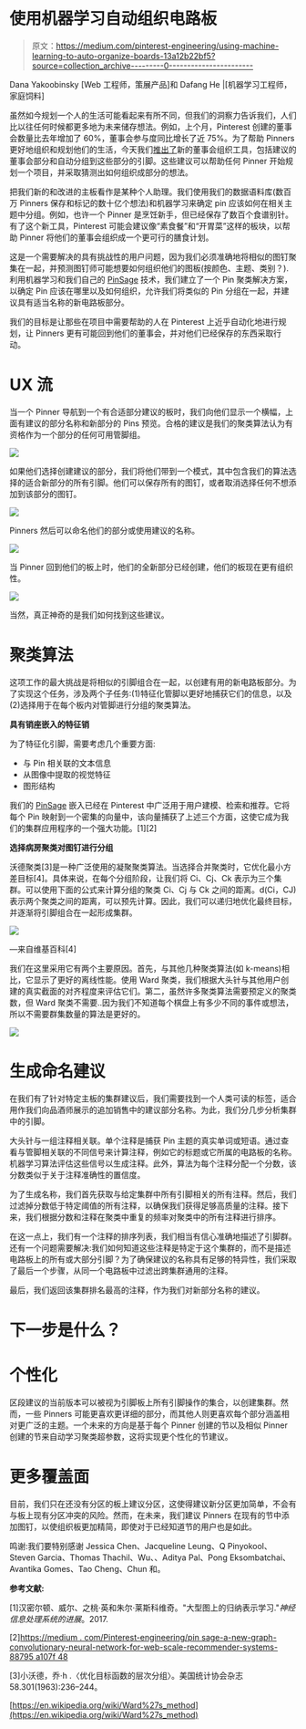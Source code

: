 # 使用机器学习自动组织电路板

> 原文：<https://medium.com/pinterest-engineering/using-machine-learning-to-auto-organize-boards-13a12b22bf5?source=collection_archive---------0----------------------->

Dana Yakoobinsky [Web 工程师，策展产品]和 Dafang He |[机器学习工程师，家庭饲料]

虽然如今规划一个人的生活可能看起来有所不同，但我们的洞察力告诉我们，人们比以往任何时候都更多地为未来储存想法。例如，上个月，Pinterest 创建的董事会数量比去年增加了 60%，董事会参与度同比增长了近 75%。为了帮助 Pinners 更好地组织和规划他们的生活，今天我们[推出了](https://newsroom.pinterest.com/en/post/better-planning-with-pinterest)新的董事会组织工具，包括建议的董事会部分和自动分组到这些部分的引脚。这些建议可以帮助任何 Pinner 开始规划一个项目，并采取猜测出如何组织成部分的想法。

把我们新的和改进的主板看作是某种个人助理。我们使用我们的数据语料库(数百万 Pinners 保存和标记的数十亿个想法)和机器学习来确定 pin 应该如何在相关主题中分组。例如，也许一个 Pinner 是烹饪新手，但已经保存了数百个食谱别针。有了这个新工具，Pinterest 可能会建议像“素食餐”和“开胃菜”这样的板块，以帮助 Pinner 将他们的董事会组织成一个更可行的膳食计划。

这是一个需要解决的具有挑战性的用户问题，因为我们必须准确地将相似的图钉聚集在一起，并预测图钉师可能想要如何组织他们的图板(按颜色、主题、类别？).利用机器学习和我们自己的 [PinSage](/pinterest-engineering/pinsage-a-new-graph-convolutional-neural-network-for-web-scale-recommender-systems-88795a107f48) 技术，我们建立了一个 Pin 聚类解决方案，以确定 Pin 应该在哪里以及如何组织，允许我们将类似的 Pin 分组在一起，并建议具有适当名称的新电路板部分。

我们的目标是让那些在项目中需要帮助的人在 Pinterest 上近乎自动化地进行规划，让 Pinners 更有可能回到他们的董事会，并对他们已经保存的东西采取行动。

# UX 流

当一个 Pinner 导航到一个有合适部分建议的板时，我们向他们显示一个横幅，上面有建议的部分名称和新部分的 Pins 预览。合格的建议是我们的聚类算法认为有资格作为一个部分的任何可用管脚组。

![](img/cb5a43861c26abe868336f062920f3d9.png)

如果他们选择创建建议的部分，我们将他们带到一个模式，其中包含我们的算法选择的适合新部分的所有引脚。他们可以保存所有的图钉，或者取消选择任何不想添加到该部分的图钉。

![](img/fa8e774e088e3d2c9b7f6b4b1dd1c2cf.png)

Pinners 然后可以命名他们的部分或使用建议的名称。

![](img/f1aa49bdca8e6eef34aaddadcc9ca67d.png)

当 Pinner 回到他们的板上时，他们的全新部分已经创建，他们的板现在更有组织性。

![](img/baf32952da89fbe7224c3fa9a21e5a78.png)

当然，真正神奇的是我们如何找到这些建议。

# 聚类算法

这项工作的最大挑战是将相似的引脚组合在一起，以创建有用的新电路板部分。为了实现这个任务，涉及两个子任务:(1)特征化管脚以更好地捕获它们的信息，以及(2)选择用于在每个板内对管脚进行分组的聚类算法。

**具有销座嵌入的特征销**

为了特征化引脚，需要考虑几个重要方面:

*   与 Pin 相关联的文本信息
*   从图像中提取的视觉特征
*   图形结构

我们的 [PinSage](/pinterest-engineering/pinsage-a-new-graph-convolutional-neural-network-for-web-scale-recommender-systems-88795a107f48) 嵌入已经在 Pinterest 中广泛用于用户建模、检索和推荐。它将每个 Pin 映射到一个密集的向量中，该向量捕获了上述三个方面，这使它成为我们的集群应用程序的一个强大功能。[1][2]

**选择病房聚类对图钉进行分组**

沃德聚类[3]是一种广泛使用的凝聚聚类算法。当选择合并聚类时，它优化最小方差目标[4]。具体来说，在每个分组阶段，让我们将 Ci、Cj、Ck 表示为三个集群。可以使用下面的公式来计算分组的聚类 Ci、Cj 与 Ck 之间的距离。d(Ci，CJ)表示两个聚类之间的距离，可以预先计算。因此，我们可以递归地优化最终目标，并逐渐将引脚组合在一起形成集群。

![](img/c8edcb51944d3d3be99119df6a71101f.png)

—来自维基百科[4]

我们在这里采用它有两个主要原因。首先，与其他几种聚类算法(如 k-means)相比，它显示了更好的离线性能。使用 Ward 聚类，我们根据大头针与其他用户创建的真实截面的对齐程度来评估它们。第二，虽然许多聚类算法需要预定义的聚类数，但 Ward 聚类不需要..因为我们不知道每个棋盘上有多少不同的事件或想法，所以不需要群集数量的算法是更好的。

![](img/0a0e9a62b7434e1f735d04a5d9a3f84e.png)

# 生成命名建议

在我们有了针对特定主板的集群建议后，我们需要找到一个人类可读的标签，适合用作我们向品酒师展示的追加销售中的建议部分名称。为此，我们分几步分析集群中的引脚。

大头针与一组注释相关联。单个注释是捕获 Pin 主题的真实单词或短语。通过查看与管脚相关联的不同信号来计算注释，例如它的标题或它所属的电路板的名称。机器学习算法评估这些信号以生成注释。此外，算法为每个注释分配一个分数，该分数类似于关于注释准确性的置信度。

为了生成名称，我们首先获取与给定集群中所有引脚相关的所有注释。然后，我们过滤掉分数低于特定阈值的所有注释，以确保我们获得足够高质量的注释。接下来，我们根据分数和注释在聚类中重复的频率对聚类中的所有注释进行排序。

在这一点上，我们有一个注释的排序列表，我们相当有信心准确地描述了引脚群。还有一个问题需要解决:我们如何知道这些注释是特定于这个集群的，而不是描述电路板上的所有或大部分引脚？为了确保建议的名称具有足够的特异性，我们采取了最后一个步骤，从同一个电路板中过滤出跨集群通用的注释。

最后，我们返回该集群排名最高的注释，作为我们对新部分名称的建议。

# 下一步是什么？

# 个性化

区段建议的当前版本可以被视为引脚板上所有引脚操作的集合，以创建集群。然而，一些 Pinners 可能更喜欢更详细的部分，而其他人则更喜欢每个部分涵盖相对更广泛的主题。一个未来的方向是基于每个 Pinner 创建的节以及相似 Pinner 创建的节来自动学习聚类超参数，这将实现更个性化的节建议。

# 更多覆盖面

目前，我们只在还没有分区的板上建议分区，这使得建议新分区更加简单，不会有与板上现有分区冲突的风险。然而，在未来，我们建议 Pinners 在现有的节中添加图钉，以使组织板更加精简，即使对于已经知道节的用户也是如此。

鸣谢:我们要特别感谢 Jessica Chen、Jacqueline Leung、Q Pinyokool、Steven Garcia、Thomas Thachil、Wu、、Aditya Pal、Pong Eksombatchai、Avantika Gomes、Tao Cheng、Chun 和。

**参考文献:**

[1]汉密尔顿、威尔、之桃·英和朱尔·莱斯科维奇。"大型图上的归纳表示学习."*神经信息处理系统的进展*。2017.

[2][https://medium . com/Pinterest-engineering/pin sage-a-new-graph-convolutionary-neural-network-for-web-scale-recommender-systems-88795 a107f 48](/pinterest-engineering/pinsage-a-new-graph-convolutional-neural-network-for-web-scale-recommender-systems-88795a107f48)

[3]小沃德，乔·h .〈优化目标函数的层次分组〉。美国统计协会杂志 58.301(1963):236–244。

[https://en.wikipedia.org/wiki/Ward%27s_method](https://en.wikipedia.org/wiki/Ward%27s_method)